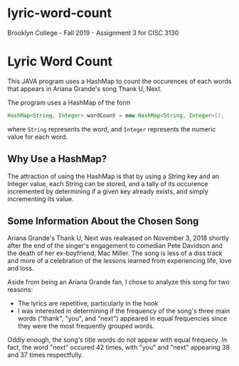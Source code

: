 # lyric-word-count
Brooklyn College - Fall 2019 - Assignment 3 for CISC 3130

<h1>Lyric Word Count</h1>

<p>This JAVA program uses a HashMap to count the occurences of each words that appears in Ariana Grande's song <quote>Thank U, Next</quote>.</p>

<p>The program uses a HashMap of the form
  
  ```java
  HashMap<String, Integer> wordCount = new HashMap<String, Integer>();
  ```
where ```String``` represents the word, and ```Integer``` represents the numeric value for each word.
</p>

<h2>Why Use a HashMap?</h2>
<p>The attraction of using the HashMap is that by using a String key and an Integer value, each String can be stored, and a tally of its occurence incremented by determining if a given key already exists, and simply incrementing its value.</p>

<!-- I didn't do the visualization part, that info goes here where I get around to it--!>

<!-- think about some things youd change - think in terms of effenciency, methods youd use instead of cramming everything into one long program --!>

<h2>Some Information About the Chosen Song</h2>

<p>Ariana Grande's <quote>Thank U, Next</quote> was realeased on November 3, 2018 shortly after the end of the singer's engagement to comedian Pete Davidson and the death of her ex-boyfriend, Mac Miller. The song is less of a diss track and more of a celebration of the lessons learned from experiencing life, love and loss.</p>

<p>Aside from being an Ariana Grande fan, I chose to analyze this song for two reasons:
  <ul>
    <li>The lyrics are repetitive, particularly in the hook </li>
    <li>I was interested in determining if the frequency of the song's three main words ("thank", "you", and "next") appeared in equal frequencies since they were the most frequently grouped words.</li>
  </ul>
</p>

<p>Oddly enough, the song's title words do not appear with equal frequecy. In fact, the word "next" occured 42 times, with "you" and "next" appearing 38 and 37 times respectfully.</p>
